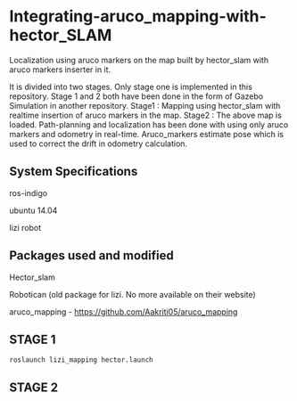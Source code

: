 # Integrating-aruco_mapping-with-hector_SLAM
Localization using aruco markers on the map built by hector_slam with aruco markers inserter in it.

It is divided into two stages. Only stage one is implemented in this repository. Stage 1 and 2 both have been done in the form of Gazebo Simulation in another repository. 
Stage1 : Mapping using hector_slam with realtime insertion of aruco markers in the map.
Stage2 : The above map is loaded. Path-planning and localization has been done with using only aruco markers and odometry in real-time. Aruco_markers estimate pose which is used to correct the drift in odometry calculation.

## System Specifications
ros-indigo

ubuntu 14.04

lizi robot

## Packages used and modified
Hector_slam

Robotican (old package for lizi. No more available on their website)

aruco_mapping - https://github.com/Aakriti05/aruco_mapping 

## STAGE 1 
`roslaunch lizi_mapping hector.launch`

## STAGE 2

